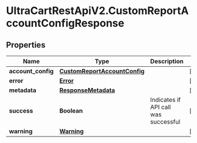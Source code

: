 # UltraCartRestApiV2.CustomReportAccountConfigResponse

## Properties
Name | Type | Description | Notes
------------ | ------------- | ------------- | -------------
**account_config** | [**CustomReportAccountConfig**](CustomReportAccountConfig.md) |  | [optional] 
**error** | [**Error**](Error.md) |  | [optional] 
**metadata** | [**ResponseMetadata**](ResponseMetadata.md) |  | [optional] 
**success** | **Boolean** | Indicates if API call was successful | [optional] 
**warning** | [**Warning**](Warning.md) |  | [optional] 


